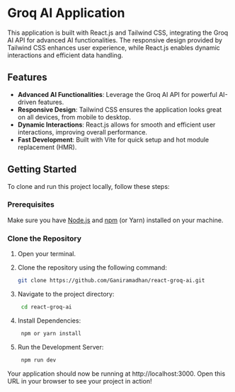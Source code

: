 # Groq AI Application

This application is built with React.js and Tailwind CSS, integrating the Groq AI API for advanced AI functionalities. The responsive design provided by Tailwind CSS enhances user experience, while React.js enables dynamic interactions and efficient data handling.

## Features

- **Advanced AI Functionalities**: Leverage the Groq AI API for powerful AI-driven features.
- **Responsive Design**: Tailwind CSS ensures the application looks great on all devices, from mobile to desktop.
- **Dynamic Interactions**: React.js allows for smooth and efficient user interactions, improving overall performance.
- **Fast Development**: Built with Vite for quick setup and hot module replacement (HMR).

## Getting Started

To clone and run this project locally, follow these steps:

### Prerequisites

Make sure you have [Node.js](https://nodejs.org/) and [npm](https://www.npmjs.com/) (or Yarn) installed on your machine.

### Clone the Repository

1. Open your terminal.
2. Clone the repository using the following command:
   ```bash
   git clone https://github.com/Ganiramadhan/react-groq-ai.git
   ```

3. Navigate to the project directory:
   ```bash
    cd react-groq-ai 
   ```

4. Install Dependencies:
   ```bash
    npm or yarn install 
   ```

   
5. Run the Development Server:
   ```bash
    npm run dev
   ```
   

Your application should now be running at http://localhost:3000. Open this URL in your browser to see your project in action!


   

